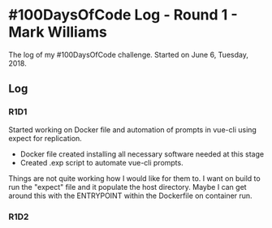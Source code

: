 # #100DaysOfCode Log - Round 1 - Mark Williams

The log of my #100DaysOfCode challenge. Started on June 6, Tuesday, 2018.

## Log

### R1D1 
Started working on Docker file and automation of prompts in vue-cli using expect for replication.
* Docker file created installing all necessary software needed at this stage
* Created .exp script to automate vue-cli prompts. 

Things are not quite working how I would like for them to. I want on build to run the "expect" file and it
populate the host directory. Maybe I can get around this with the ENTRYPOINT within the Dockerfile on container run.

### R1D2
